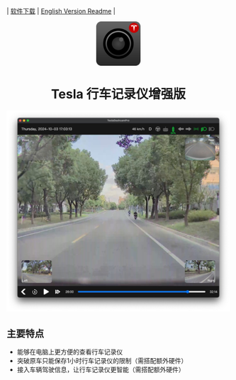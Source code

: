 | [软件下载](https://github.com/JustForFunOk/tesla_dashcam_pro/releases) | [English Version Readme](./README_EN.md) |

<div align="center">
    <img src="docs/icon_src/tesla_dashcam_icon_128x128.png" alt="app icon" width="100">
    <h1>Tesla 行车记录仪增强版</h1>
</div>


![软件截图](./docs/images/player_demo.jpeg)


## 主要特点

* 能够在电脑上更方便的查看行车记录仪
* 突破原车只能保存1小时行车记录仪的限制（需搭配额外硬件）
* 接入车辆驾驶信息，让行车记录仪更智能（需搭配额外硬件）

